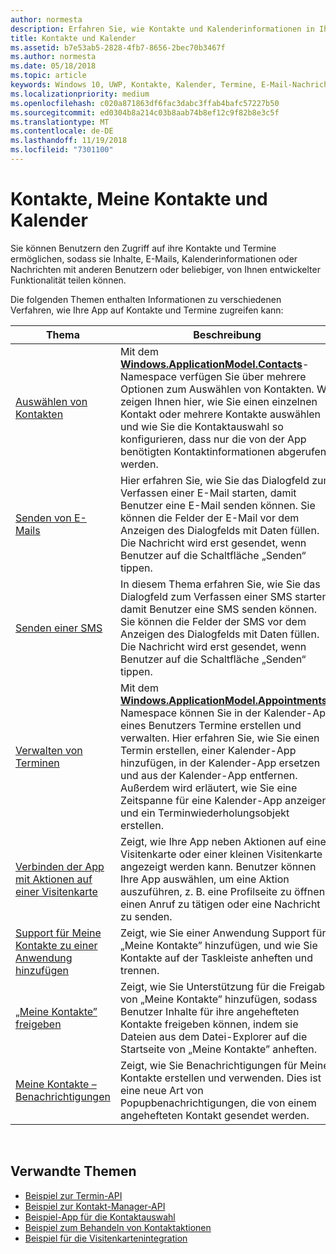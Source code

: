 ```yaml
---
author: normesta
description: Erfahren Sie, wie Kontakte und Kalenderinformationen in Ihrer UWP-App verwendet werden.
title: Kontakte und Kalender
ms.assetid: b7e53ab5-2828-4fb7-8656-2bec70b3467f
ms.author: normesta
ms.date: 05/18/2018
ms.topic: article
keywords: Windows 10, UWP, Kontakte, Kalender, Termine, E-Mail-Nachrichten
ms.localizationpriority: medium
ms.openlocfilehash: c020a871863df6fac3dabc3ffab4bafc57227b50
ms.sourcegitcommit: ed0304b8a214c03b8aab74b8ef12c9f82b8e3c5f
ms.translationtype: MT
ms.contentlocale: de-DE
ms.lasthandoff: 11/19/2018
ms.locfileid: "7301100"
---
```

# <a name="contacts-my-people-and-calendar"></a>Kontakte, Meine Kontakte und Kalender


Sie können Benutzern den Zugriff auf ihre Kontakte und Termine ermöglichen, sodass sie Inhalte, E-Mails, Kalenderinformationen oder Nachrichten mit anderen Benutzern oder beliebiger, von Ihnen entwickelter Funktionalität teilen können.

Die folgenden Themen enthalten Informationen zu verschiedenen Verfahren, wie Ihre App auf Kontakte und Termine zugreifen kann:

| Thema | Beschreibung |
|-------|-------------|
| [Auswählen von Kontakten](selecting-contacts.md) | Mit dem [<strong>Windows.ApplicationModel.Contacts</strong>](https://msdn.microsoft.com/library/windows/apps/BR225002)-Namespace verfügen Sie über mehrere Optionen zum Auswählen von Kontakten. Wir zeigen Ihnen hier, wie Sie einen einzelnen Kontakt oder mehrere Kontakte auswählen und wie Sie die Kontaktauswahl so konfigurieren, dass nur die von der App benötigten Kontaktinformationen abgerufen werden. |
| [Senden von E-Mails](sending-email.md) | Hier erfahren Sie, wie Sie das Dialogfeld zum Verfassen einer E-Mail starten, damit Benutzer eine E-Mail senden können. Sie können die Felder der E-Mail vor dem Anzeigen des Dialogfelds mit Daten füllen. Die Nachricht wird erst gesendet, wenn Benutzer auf die Schaltfläche „Senden“ tippen. |
| [Senden einer SMS](sending-an-sms-message.md) | In diesem Thema erfahren Sie, wie Sie das Dialogfeld zum Verfassen einer SMS starten, damit Benutzer eine SMS senden können. Sie können die Felder der SMS vor dem Anzeigen des Dialogfelds mit Daten füllen. Die Nachricht wird erst gesendet, wenn Benutzer auf die Schaltfläche „Senden“ tippen. |
| [Verwalten von Terminen](managing-appointments.md) | Mit dem [<strong>Windows.ApplicationModel.Appointments</strong>](https://msdn.microsoft.com/library/windows/apps/Dn263359)-Namespace können Sie in der Kalender-App eines Benutzers Termine erstellen und verwalten. Hier erfahren Sie, wie Sie einen Termin erstellen, einer Kalender-App hinzufügen, in der Kalender-App ersetzen und aus der Kalender-App entfernen. Außerdem wird erläutert, wie Sie eine Zeitspanne für eine Kalender-App anzeigen und ein Terminwiederholungsobjekt erstellen. |
| [Verbinden der App mit Aktionen auf einer Visitenkarte](integrating-with-contacts.md) | Zeigt, wie Ihre App neben Aktionen auf einer Visitenkarte oder einer kleinen Visitenkarte angezeigt werden kann. Benutzer können Ihre App auswählen, um eine Aktion auszuführen, z. B. eine Profilseite zu öffnen, einen Anruf zu tätigen oder eine Nachricht zu senden. |
| [Support für Meine Kontakte zu einer Anwendung hinzufügen](my-people-support.md) | Zeigt, wie Sie einer Anwendung Support für „Meine Kontakte” hinzufügen, und wie Sie Kontakte auf der Taskleiste anheften und trennen. |
| [„Meine Kontakte” freigeben](my-people-sharing.md) | Zeigt, wie Sie Unterstützung für die Freigabe von „Meine Kontakte” hinzufügen, sodass Benutzer Inhalte für ihre angehefteten Kontakte freigeben können, indem sie Dateien aus dem Datei-Explorer auf die Startseite von „Meine Kontakte” anheften. |
| [Meine Kontakte – Benachrichtigungen](my-people-notifications.md) | Zeigt, wie Sie Benachrichtigungen für Meine Kontakte erstellen und verwenden. Dies ist eine neue Art von Popupbenachrichtigungen, die von einem angehefteten Kontakt gesendet werden. |

 

## <a name="related-topics"></a>Verwandte Themen

* [Beispiel zur Termin-API](http://go.microsoft.com/fwlink/p/?linkid=309836)
* [Beispiel zur Kontakt-Manager-API](http://go.microsoft.com/fwlink/p/?LinkID=310079)
* [Beispiel-App für die Kontaktauswahl](http://go.microsoft.com/fwlink/p/?linkid=231575)
* [Beispiel zum Behandeln von Kontaktaktionen](http://go.microsoft.com/fwlink/p/?LinkID=320151)
* [Beispiel für die Visitenkartenintegration](https://github.com/Microsoft/Windows-universal-samples/tree/master/Samples/ContactCardIntegration)
